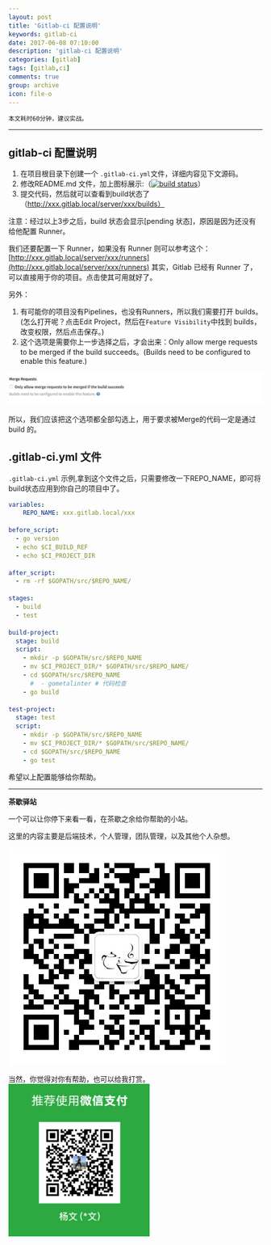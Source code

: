 ```yaml
---
layout: post
title: 'Gitlab-ci 配置说明'
keywords: gitlab-ci
date: 2017-06-08 07:10:00
description: 'gitlab-ci 配置说明'
categories: [gitlab]
tags: [gitlab,ci]
comments: true
group: archive
icon: file-o
---
```


	本文耗时60分钟，建议实战。

----

## gitlab-ci 配置说明

1. 在项目根目录下创建一个 `.gitlab-ci.yml`文件，详细内容见下文源码。
2. 修改README.md 文件，加上图标展示:（[![build status](http://xxx.gitlab.local/server/xxx/badges/develop/build.svg)](http://xxx.gitlab.local/server/user/commits/develop)）
3. 提交代码，然后就可以查看到build状态了（http://xxx.gitlab.local/server/xxx/builds）

注意：经过以上3步之后，build 状态会显示[pending 状态]，原因是因为还没有给他配置 Runner。

我们还要配置一下 Runner，如果没有 Runner 则可以参考这个：[http://xxx.gitlab.local/server/xxx/runners](http://xxx.gitlab.local/server/xxx/runners)
其实，Gitlab 已经有 Runner 了，可以直接用于你的项目。点击使其可用就好了。

另外：

1. 有可能你的项目没有Pipelines，也没有Runners，所以我们需要打开 builds。(怎么打开呢？点击Edit Project，然后在`Feature Visibility`中找到 builds，改变权限，然后点击保存。)
2. 这个选项是需要你上一步选择之后，才会出来：Only allow merge requests to be merged if the build succeeds。(Builds need to be configured to enable this feature.)

![mr](https://raw.githubusercontent.com/yangwenmai/maiyang.me/master/blog/merge_when_build_succeeds_only_if_succeeds_settings.png)

所以，我们应该把这个选项都全部勾选上，用于要求被Merge的代码一定是通过  build 的。

<!--more-->

## .gitlab-ci.yml 文件

`.gitlab-ci.yml` 示例,拿到这个文件之后，只需要修改一下REPO_NAME，即可将build状态应用到你自己的项目中了。

```yaml
variables:
    REPO_NAME: xxx.gitlab.local/xxx

before_script:
  - go version
  - echo $CI_BUILD_REF
  - echo $CI_PROJECT_DIR

after_script:
  - rm -rf $GOPATH/src/$REPO_NAME/

stages:
  - build
  - test

build-project:
  stage: build
  script:
    - mkdir -p $GOPATH/src/$REPO_NAME
    - mv $CI_PROJECT_DIR/* $GOPATH/src/$REPO_NAME/
    - cd $GOPATH/src/$REPO_NAME
      #  - gometalinter # 代码检查
    - go build

test-project:
  stage: test
  script:
    - mkdir -p $GOPATH/src/$REPO_NAME
    - mv $CI_PROJECT_DIR/* $GOPATH/src/$REPO_NAME/
    - cd $GOPATH/src/$REPO_NAME
    - go test
```

希望以上配置能够给你帮助。

----

**茶歇驿站**

一个可以让你停下来看一看，在茶歇之余给你帮助的小站。

这里的内容主要是后端技术，个人管理，团队管理，以及其他个人杂想。

![茶歇驿站二维码](https://raw.githubusercontent.com/yangwenmai/maiyang.me/master/blog/tech_tea.jpg)

当然，你觉得对你有帮助，也可以给我打赏。
![打赏](https://raw.githubusercontent.com/yangwenmai/maiyang.me/master/blog/wxpay.png)